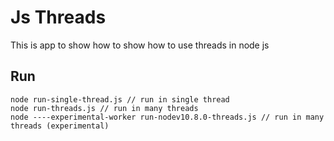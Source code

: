 # Js Threads
This is app to show how to show how to use threads in node js

## Run

```
node run-single-thread.js // run in single thread 
node run-threads.js // run in many threads
node ----experimental-worker run-nodev10.8.0-threads.js // run in many threads (experimental)
```